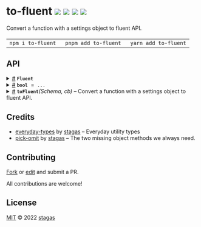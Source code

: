 <h1>
to-fluent <a href="https://npmjs.org/package/to-fluent"><img src="https://img.shields.io/badge/npm-v2.1.1-F00.svg?colorA=000"/></a> <a href="src"><img src="https://img.shields.io/badge/loc-49-FFF.svg?colorA=000"/></a> <a href="https://cdn.jsdelivr.net/npm/to-fluent@2.1.1/dist/to-fluent.min.js"><img src="https://img.shields.io/badge/brotli-329b-333.svg?colorA=000"/></a> <a href="LICENSE"><img src="https://img.shields.io/badge/license-MIT-F0B.svg?colorA=000"/></a>
</h1>

<p></p>

Convert a function with a settings object to fluent API.

<h4>
<table><tr><td title="Triple click to select and copy paste">
<code>npm i to-fluent </code>
</td><td title="Triple click to select and copy paste">
<code>pnpm add to-fluent </code>
</td><td title="Triple click to select and copy paste">
<code>yarn add to-fluent</code>
</td></tr></table>
</h4>

## API

<p>  <details id="Fluent$1" title="TypeAlias" ><summary><span><a href="#Fluent$1">#</a></span>  <code><strong>Fluent</strong></code>    </summary>  <a href="src/to-fluent.ts#L5">src/to-fluent.ts#L5</a>  <ul><p><a href="#C$4">C</a> &amp; [K   in   keyof     <a href="#T$5">T</a>  ]:  <a href="#T$5">T</a>  [<span>K</span>] extends boolean ? <a href="#Fluent$1">Fluent</a>&lt;<a href="#C$4">C</a>, <a href="#T$5">T</a>&gt; : <span>Fn</span>&lt;[  <a href="#T$5">T</a>  [<span>K</span>]  ], <a href="#Fluent$1">Fluent</a>&lt;<a href="#C$4">C</a>, <a href="#T$5">T</a>&gt;&gt; &amp; {<p>  <details id="not$3" title="Property" ><summary><span><a href="#not$3">#</a></span>  <code><strong>not</strong></code>    </summary>  <a href="src/to-fluent.ts#L12">src/to-fluent.ts#L12</a>  <ul><p>[K   in   keyof     <a href="#T$5">T</a>  ]:  <a href="#T$5">T</a>  [<span>K</span>] extends boolean ? <a href="#Fluent$1">Fluent</a>&lt;<a href="#C$4">C</a>, <a href="#T$5">T</a>&gt; : never</p>        </ul></details></p>}</p>        </ul></details><details id="bool$6" title="Variable" ><summary><span><a href="#bool$6">#</a></span>  <code><strong>bool</strong></code>  <span><span>&nbsp;=&nbsp;</span>  <code>...</code></span>  </summary>  <a href="src/to-fluent.ts#L18">src/to-fluent.ts#L18</a>  <ul><p>boolean</p>        </ul></details><details id="toFluent$7" title="Function" ><summary><span><a href="#toFluent$7">#</a></span>  <code><strong>toFluent</strong></code><em>(Schema, cb)</em>     &ndash; Convert a function with a settings object to fluent API.</summary>  <a href="src/to-fluent.ts#L43">src/to-fluent.ts#L43</a>  <ul>    <p>  <p>

```ts
import { bool, toFluent } from 'to-fluent'

const cb = toFluent(
  class {
    foo = bool // indicate boolean but initially omitted
    bar?: string // optional
    zoo = 123 // a default
  },
  settings => () => settings
)

expect(cb()).toEqual({ zoo: 123 })
expect(cb.foo()).toEqual({ foo: true, zoo: 123 })
expect(cb.not.foo()).toEqual({ foo: false, zoo: 123 })
expect(cb.bar('hello')()).toEqual({ bar: 'hello', zoo: 132 })
expect(cb.foo.bar('hello').zoo(456)())
  .toEqual({ foo: true, bar: 'hello', zoo: 456 })
```

</p>
  <details id="Schema$12" title="Parameter" ><summary><span><a href="#Schema$12">#</a></span>  <code><strong>Schema</strong></code>    </summary>    <ul><p><a href="#T$9">T</a></p>        </ul></details><details id="cb$13" title="Function" ><summary><span><a href="#cb$13">#</a></span>  <code><strong>cb</strong></code><em>(settings)</em>    </summary>    <ul>    <p>    <details id="settings$16" title="Parameter" ><summary><span><a href="#settings$16">#</a></span>  <code><strong>settings</strong></code>    </summary>    <ul><p><a href="#S$11">S</a></p>        </ul></details>  <p><strong>cb</strong><em>(settings)</em>  &nbsp;=&gt;  <ul><a href="#C$10">C</a></ul></p></p>    </ul></details>  <p><strong>toFluent</strong>&lt;<span>T</span><span>&nbsp;extends&nbsp;</span>     <span>Class</span>&lt;any&gt;, <span>C</span><span>&nbsp;extends&nbsp;</span>     <span>Fn</span>&lt;any, any&gt;, <span>S</span>&gt;<em>(Schema, cb)</em>  &nbsp;=&gt;  <ul><a href="#Fluent$1">Fluent</a>&lt;<a href="#C$10">C</a>, <span>Required</span>&lt;<a href="#S$11">S</a>&gt;&gt;</ul></p></p>    </ul></details></p>

## Credits

- [everyday-types](https://npmjs.org/package/everyday-types) by [stagas](https://github.com/stagas) &ndash; Everyday utility types
- [pick-omit](https://npmjs.org/package/pick-omit) by [stagas](https://github.com/stagas) &ndash; The two missing object methods we always need.

## Contributing

[Fork](https://github.com/stagas/to-fluent/fork) or [edit](https://github.dev/stagas/to-fluent) and submit a PR.

All contributions are welcome!

## License

<a href="LICENSE">MIT</a> &copy; 2022 [stagas](https://github.com/stagas)
